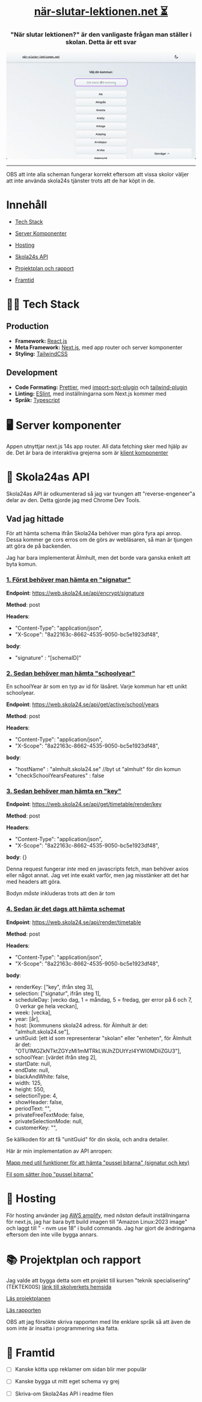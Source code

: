 <h1 align="center">
    <a href="https://www.xn--nr-slutar-lektionen-gwb.net/">när-slutar-lektionen.net ⏳</a>
</h1>
<h3 align="center">
  "När slutar lektionen?" är den vanligaste frågan man ställer i skolan. Detta är ett svar
</h3>

<a href="https://www.xn--nr-slutar-lektionen-gwb.net">
  <img src=https://raw.githubusercontent.com/Balazs-topg/nar-slutar-lektionen/main/imgs/showcase.gif>
</a>

---
OBS att inte alla scheman fungerar korrekt eftersom att vissa skolor väljer att inte använda skola24s tjänster trots att de har köpt in de.

# Innehåll

- [Tech Stack](#-tech-stack)

- [Server Komponenter](#-server-komponenter)

- [Hosting](#-hosting)

- [Skola24s API](#-skola24as-api)

- [Projektplan och rapport](#-projektplan-och-rapport)

- [Framtid](#-projektplan-och-rapport)

# 🧑‍💻 Tech Stack

## Production

- **Framework:** [React.js](https://react.dev/)
- **Meta Framework:** [Next.js](https://nextjs.org/), med app router och server komponenter
- **Styling:** [TailwindCSS](https://tailwindcss.com/)

## Development

- **Code Formating:** [Prettier](https://prettier.io/), med [import-sort-plugin](https://www.npmjs.com/package/@trivago/prettier-plugin-sort-imports) och [tailwind-plugin](https://github.com/tailwindlabs/prettier-plugin-tailwindcss)
- **Linting:** [ESlint](https://eslint.org/), med inställningarna som Next.js kommer med
- **Språk:** [Typescript](https://www.typescriptlang.org/)

# 🖥️ Server komponenter

Appen utnyttjar next.js 14s app router. All data fetching sker med hjälp av de. Det är bara de interaktiva grejerna som är [klient komponenter](https://react.dev/reference/react/use-client)

# 👾 Skola24as API

Skola24as API är odkumenterad så jag var tvungen att "reverse-engeneer"a delar av den. Detta gjorde jag med Chrome Dev Tools.

## Vad jag hittade

För att hämta schema ifrån Skola24a behöver man göra fyra api anrop. Dessa kommer ge cors erros om de görs av webläsaren, så man är tjungen att göra de på backenden.

Jag har bara implementerat Älmhult, men det borde vara ganska enkelt att byta komun.

### [1. Först behöver man hämta en "signatur"](src/utils/scheduleFetching/getSignature.ts)

**Endpoint**: https://web.skola24.se/api/encrypt/signature

**Method**: post

**Headers**:

- "Content-Type": "application/json",
- "X-Scope": "8a22163c-8662-4535-9050-bc5e1923df48",

**body**:

- "signature" : "[schemaID]"

### [2. Sedan behöver man hämta "schoolyear"](/src/utils/scheduleFetching/getSchoolYear.ts)

En schoolYear är som en typ av id för läsåret. Varje kommun har ett unikt schoolyear.

**Endpoint**: https://web.skola24.se/api/get/active/school/years

**Method**: post

**Headers**:

- "Content-Type": "application/json",
- "X-Scope": "8a22163c-8662-4535-9050-bc5e1923df48",

**body**:

- "hostName" : "almhult.skola24.se" //byt ut "almhult" för din komun
- "checkSchoolYearsFeatures" : false

### [3. Sedan behöver man hämta en "key"](src/utils/scheduleFetching/getKey.ts)

**Endpoint**: https://web.skola24.se/api/get/timetable/render/key

**Method**: post

**Headers**:

- "Content-Type": "application/json",
- "X-Scope": "8a22163c-8662-4535-9050-bc5e1923df48",

**body**: {}

Denna request fungerar _inte_ med en javascripts fetch, man behöver axios eller något annat. Jag vet inte exakt varför, men jag misstänker att det har med headers att göra.

Bodyn _måste_ inkluderas trots att den är tom

### [4. Sedan är det dags att hämta schemat](src/app/[kommun]/[skola]/[schema-id]/fetchSchedule.ts)

**Endpoint**: https://web.skola24.se/api/render/timetable

**Method**: post

**Headers**:

- "Content-Type": "application/json",
- "X-Scope": "8a22163c-8662-4535-9050-bc5e1923df48",

**body**:

- renderKey: ["key", ifrån steg 3],
- selection: ["signatur", ifrån steg 1],
- scheduleDay: [vecko dag, 1 = måndag, 5 = fredag, ger error på 6 och 7, 0 verkar ge hela veckan],
- week: [vecka],
- year: [år],
- host: [kommunens skola24 adress. för Älmhult är det: "almhult.skola24.se"],
- unitGuid: [ett id som representerar "skolan" eller "enheten", för Älmhult är det: "OTU1MGZkNTktZGYzMi1mMTRkLWJhZDUtYzI4YWI0MDliZGU3"],
- schoolYear: [värdet ifrån steg 2],
- startDate: null,
- endDate: null,
- blackAndWhite: false,
- width: 125,
- height: 550,
- selectionType: 4,
- showHeader: false,
- periodText: "",
- privateFreeTextMode: false,
- privateSelectionMode: null,
- customerKey: "",

Se källkoden för att få "unitGuid" för din skola, och andra detailer.

Här är min implementation av API anropen:

[Mapp med util funktioner för att hämta "pussel bitarna" (signatur och key)](src/utils/scheduleFetching)

[Fil som sätter ihop "pussel bitarna"](src/app/[kommun]/[skola]/[schema-id]/fetchSchedule.ts)

# 🛜 Hosting

För hosting använder jag [AWS amplify](https://aws.amazon.com/amplify/), med _nästan_ default inställningarna för next.js, jag har bara bytt build imagen till "Amazon Linux:2023 image" och laggt till " - nvm use 18" i build commands. Jag har gjort de ändringarna eftersom den inte ville bygga annars.

# 📚 Projektplan och rapport

Jag valde att bygga detta som ett projekt till kursen "teknik specialisering" (TEKTEK00S) [länk till skolverkets hemsida](https://www.skolverket.se/undervisning/gymnasieskolan/laroplan-program-och-amnen-i-gymnasieskolan/gymnasieprogrammen/program/gymnasieingenjor---vidareutbildning-i-form-av-ett-fjarde-tekniskt-ar;jsessionid=532015DC21C3C52A0D018832804C8BA9?url=-996270488%2Fsyllabuscw%2Fjsp%2Fsubject.htm%3FsubjectCode%3DTEK%26courseCode%3DTEKTEK00S%26lang%3D%26tos%3Dgy&sv.url=12.189c87ae1623366ff3738d9#anchor_TEKTEK00S)

[Läs projektplanen](https://docs.google.com/document/d/1rBdQZsH2nr4DTf1uHy5NT9x7SsOZKTwEdwRVmA8y-Uo/edit?usp=sharing)

[Läs rapporten](https://docs.google.com/document/d/1pqbqXavDd5imzPtROEYdAQcy4M8G9sKpvyfnodd--x8/edit?usp=sharing)

OBS att jag försökte skriva rapporten med lite enklare språk så att även de som inte är insatta i programmering ska fatta.

# 🔮 Framtid

- [ ] Kanske kötta upp reklamer om sidan blir mer populär

- [ ] Kanske bygga ut mitt eget schema vy grej

- [ ] Skriva-om Skola24as API i readme filen
